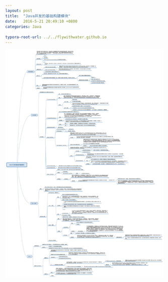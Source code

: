 ```yaml
---
layout: post
title:  "Java并发的基础构建模块"
date:   2016-5-21 20:49:10 +0800
categories: Java

typora-root-url: ../../flywithwater.github.io
---
```


![img](/assets/Java/Java并发的基础构建模块.jpg)



